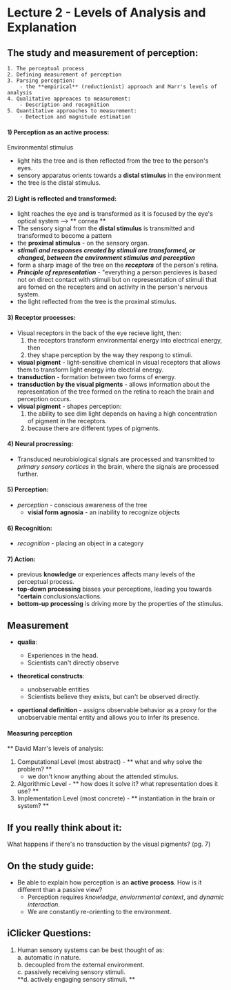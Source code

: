Lecture 2 - Levels of Analysis and Explanation
================================================
The study and measurement of perception:    
-----------------------------------------
	1. The perceptual process  
	2. Defining measurement of perception  
	3. Parsing perception:
		- the **empirical** (reductionist) approach and Marr's levels of analysis  
	4. Qualitative approaces to measurement:  
		- Description and recognition  
	5. Quantitative approaches to measurement:  
		- Detection and magnitude estimation  
	
#### 1) Perception as an active process:  
Environmental stimulus  
* light hits the tree and is then reflected from the tree to the
  person's eyes.  
* sensory apparatus orients towards a **distal stimulus** in the environment  
* the tree is the distal stimulus.  
		  
#### 2) Light is reflected and transformed:  
* light reaches the eye and is transformed as it is focused by the eye's
  optical system --> ** cornea **  
* The sensory signal from the **distal stimulus** is transmitted and transformed to become a pattern 
* the **proximal stimulus** - on the sensory organ.  
* ***stimuli and responses created by stimuli are transformed, or
  changed, between the environment stimulus and perception***  
* form a sharp image of the tree on the ***receptors*** of the person's
  retina.    
* ***Principle of representation*** - "everything a person percieves is
  based not on direct contact with stimuli but on represesntation of
  stimuli that are fomed on the recepters and on activity in the
  person's nervous system.  
* the light reflected from the tree is the proximal stimulus.  

#### 3) Receptor processes:  
* Visual receptors in the back of the eye recieve light, then:  
	1. the receptors transform environmental energy into electrical
	   energy, then  
	2. they shape perception by the way they respong to stimuli. 
* **visual pigment** - light-sensitive chemical in visual receptors that
  allows them to transform light energy into electrial energy.  
* **transduction** - formation between two forms of energy.  
* **transduction by the visual pigments** - allows information about the
  representation of the tree formed on the retina to reach the brain and
  perception occurs.  
* **visual pigment** - shapes perception:
	1. the ability to see dim light depends on having a high
	   concentration of pigment in the receptors.   
	2. because there are different types of pigments. 

#### 4) Neural procressing:  
* Transduced neurobiological signals are processed and transmitted to *primary sensory cortices*
in the brain, where the signals are processed further. 

#### 5) Perception:  
* *perception* - conscious awareness of the tree  
	* **visial form agnosia** - an inability to recognize objects 

#### 6) Recognition:    
* *recognition* - placing an object in a category  
 
#### 7) Action:    
* previous **knowledge** or experiences affects many levels of the perceptual process.  
* **top-down processing** biases your perceptions, leading you towards ***certain** conclusions/actions.  
* **bottom-up processing** is driving more by the properties of the stimulus.  

Measurement
------------
* **qualia**:
	- Experiences in the head.  
	- Scientists can't directly observe  
* **theoretical constructs**:  
	- unobservable entities  
	- Scientists believe they exists, but can't be observed directly.  
  
* **opertional definition** - assigns observable behavior as a proxy for the unobservable mental entity and allows you to infer its presence.  

#### Measuring perception  

** David Marr's levels of analysis:  
1. Computational Level (most abstract)  - ** what and why solve the problem? **  
	* we don't know anything about the attended stimulus.  
2. Algorithmic Level - ** how does it solve it? what representation does it use? **   
3. Implementation Level (most concrete) - ** instantiation in the brain or system? **  


If you really think about it:
------------------------------
What happens if there's no transduction by the visual pigments? (pg. 7) 


On the study guide:  
--------------------  
* Be able to explain how perception is an **active process**. How is it different than a passive view?  
	* Perception requires *knowledge*, *enviornmental context*, and *dynamic interaction*.  
	* We are constantly re-orienting to the environment.  

iClicker Questions: 
-------------------
1. Human sensory systems can be best thought of as:  
	a. automatic in nature.  
	b. decoupled from the external environment.  
	c. passively receiving sensory stimuli.  
	**d. actively engaging sensory stimuli. ** 


